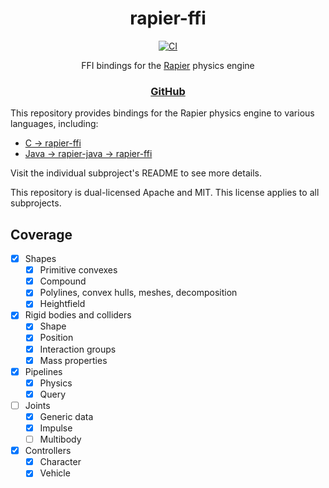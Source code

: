 <div align="center">

# rapier-ffi
[![CI](https://img.shields.io/github/actions/workflow/status/aecsocket/rapier-ffi/build-ffi.yml)](https://github.com/aecsocket/rapier-ffi/actions/workflows/build-ffi.yml)

FFI bindings for the [Rapier](https://github.com/dimforge/rapier/) physics engine

### [GitHub](https://github.com/aecsocket/rapier-ffi)

</div>

This repository provides bindings for the Rapier physics engine to various languages, including:
- [C → rapier-ffi](rapier-ffi/)
- [Java → rapier-java → rapier-ffi](rapier-java/)

Visit the individual subproject's README to see more details.

This repository is dual-licensed Apache and MIT. This license applies to all subprojects.

## Coverage

- [x] Shapes
  - [x] Primitive convexes
  - [x] Compound
  - [x] Polylines, convex hulls, meshes, decomposition
  - [x] Heightfield
- [x] Rigid bodies and colliders
  - [x] Shape
  - [x] Position
  - [x] Interaction groups
  - [x] Mass properties
- [x] Pipelines
  - [x] Physics
  - [x] Query
- [ ] Joints
  - [x] Generic data
  - [x] Impulse
  - [ ] Multibody
- [x] Controllers
  - [x] Character
  - [x] Vehicle
